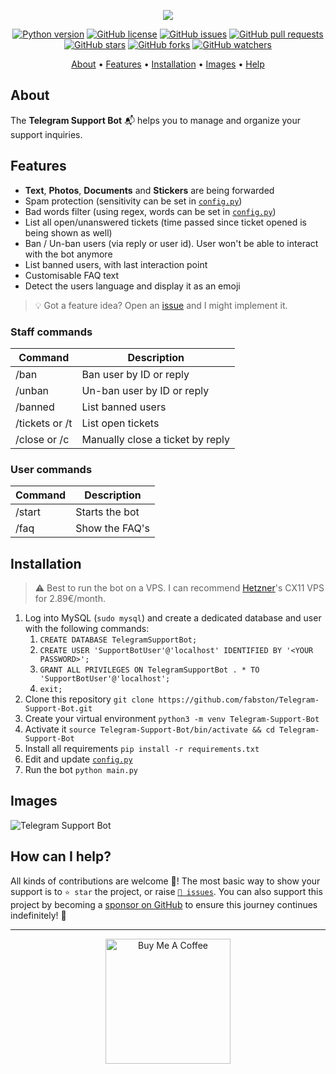 <p align="center"><a href="https://github.com/fabston/Telegram-Support-Bot" target="_blank"><img src="https://raw.githubusercontent.com/fabston/Telegram-Support-Bot/master/assets/logo.png"></a></p>

<p align="center">
    <a href="https://www.python.org/downloads/release/python-380/"><img src="https://img.shields.io/badge/python-3.8-blue.svg?style=plastic" alt="Python version"></a>
    <a href="https://github.com/fabston/Telegram-Support-Bot/blob/master/LICENSE"><img src="https://img.shields.io/github/license/fabston/Telegram-Support-Bot?style=plastic" alt="GitHub license"></a>
    <a href="https://github.com/fabston/Telegram-Support-Bot/issues"><img src="https://img.shields.io/github/issues/fabston/Telegram-Support-Bot?style=plastic" alt="GitHub issues"></a>
    <a href="https://github.com/fabston/Telegram-Support-Bot/pulls"><img src="https://img.shields.io/github/issues-pr/fabston/Telegram-Support-Bot?style=plastic" alt="GitHub pull requests"></a>
    <br /><a href="https://github.com/fabston/Telegram-Support-Bot/stargazers"><img src="https://img.shields.io/github/stars/fabston/Telegram-Support-Bot?style=social" alt="GitHub stars"></a>
    <a href="https://github.com/fabston/Telegram-Support-Bot/network/members"><img src="https://img.shields.io/github/forks/fabston/Telegram-Support-Bot?style=social" alt="GitHub forks"></a>
    <a href="https://github.com/fabston/Telegram-Support-Bot/watchers"><img src="https://img.shields.io/github/watchers/fabston/Telegram-Support-Bot?style=social" alt="GitHub watchers"></a>
</p>

<p align="center">
  <a href="#about">About</a>
  •
  <a href="#features">Features</a>
  •
  <a href="#installation">Installation</a>
  •
  <a href="#images">Images</a>
  •
  <a href="#how-can-i-help">Help</a>
</p>

## About
The **Telegram Support Bot** 📬 helps you to manage and organize your support inquiries.

## Features
- **Text**, **Photos**, **Documents** and **Stickers** are being forwarded
- Spam protection (sensitivity can be set in [`config.py`](https://github.com/fabston/Telegram-Support-Bot/blob/master/config.py))
- Bad words filter (using regex, words can be set in [`config.py`](https://github.com/fabston/Telegram-Support-Bot/blob/master/config.py))
- List all open/unanswered tickets (time passed since ticket opened is being shown as well)
- Ban / Un-ban users (via reply or user id). User won't be able to interact with the bot anymore
- List banned users, with last interaction point
- Customisable FAQ text
- Detect the users language and display it as an emoji

> 💡 Got a feature idea? Open an [issue](https://github.com/fabston/Telegram-Support-Bot/issues/new?assignees=&labels=&template=feature-request---.md) and I might implement it.

### Staff commands
| Command | Description |
| --- | --- |
| /ban | Ban user by ID or reply |
| /unban | Un-ban user by ID or reply |
| /banned | List banned users |
| /tickets or /t | List open tickets |
| /close or /c | Manually close a ticket by reply |

### User commands
| Command | Description |
| --- | --- |
| /start | Starts the bot |
| /faq | Show the FAQ's |


## Installation
> ⚠️ Best to run the bot on a VPS. I can recommend <a href="https://fabston.dev/hetzner" title="Get €20 in cloud credits">Hetzner</a>'s CX11 VPS for 2.89€/month.
1. Log into MySQL (`sudo mysql`) and create a dedicated database and user with the following commands:
   1. `CREATE DATABASE TelegramSupportBot;`
   1. `CREATE USER 'SupportBotUser'@'localhost' IDENTIFIED BY '<YOUR PASSWORD>';`
   1. `GRANT ALL PRIVILEGES ON TelegramSupportBot . * TO 'SupportBotUser'@'localhost';`
   1. `exit;`
1. Clone this repository `git clone https://github.com/fabston/Telegram-Support-Bot.git`
1. Create your virtual environment `python3 -m venv Telegram-Support-Bot`
1. Activate it `source Telegram-Support-Bot/bin/activate && cd Telegram-Support-Bot`
1. Install all requirements `pip install -r requirements.txt`
1. Edit and update [`config.py`](https://github.com/fabston/Telegram-Support-Bot/blob/master/config.py)
1. Run the bot `python main.py`


## Images
![Telegram Support Bot](https://raw.githubusercontent.com/fabston/Telegram-Support-Bot/master/assets/about.png)

## How can I help?
All kinds of contributions are welcome 🙌! The most basic way to show your support is to `⭐️ star` the project, or raise [`🐞 issues`](https://github.com/fabston/Telegram-Support-Bot/issues/new/choose). You can also support this project by becoming a [sponsor on GitHub](https://github.com/sponsors/fabston) to ensure this journey continues indefinitely! 🚀 

***

<p align="center">
    <a href="https://www.buymeacoffee.com/fabston"><img alt="Buy Me A Coffee" title="☕️" src="https://raw.githubusercontent.com/fabston/Telegram-Support-Bot/master/assets/bmac.png" width=200px></a>
</p>